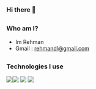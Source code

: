 ### Hi there 👋
##
### Who am I?
 - Im Rehman 
 - Gmail : rehmandl@gmail.com
##
### Technologies I use
<img src="https://skillicons.dev/icons?i=py,pytorch,tensorflow,firebase,django,flask,html,css,ts,tailwind,svelte,react,next,nodejs,express&theme=dark" /><img src="https://upload.wikimedia.org/wikipedia/commons/thumb/d/d0/Google_Colaboratory_SVG_Logo.svg/80px-Google_Colaboratory_SVG_Logo.svg.png"/> <img src="https://upload.wikimedia.org/wikipedia/commons/thumb/3/31/NumPy_logo_2020.svg/90px-NumPy_logo_2020.svg.png"/>
<img src="https://upload.wikimedia.org/wikipedia/commons/thumb/a/ae/Keras_logo.svg/40px-Keras_logo.svg.png"/>
</div>

